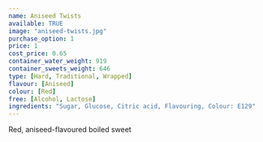 ```yaml
---
name: Aniseed Twists
available: TRUE
image: "aniseed-twists.jpg"
purchase_option: 1
price: 1
cost_price: 0.65
container_water_weight: 919
container_sweets_weight: 646
type: [Hard, Traditional, Wrapped]
flavour: [Aniseed]
colour: [Red]
free: [Alcohol, Lactose]
ingredients: "Sugar, Glucose, Citric acid, Flavouring, Colour: E129"
---
```

Red, aniseed-flavoured boiled sweet